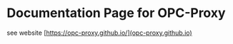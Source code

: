 # Documentation Page for OPC-Proxy

see website [https://opc-proxy.github.io/](opc-proxy.github.io)
